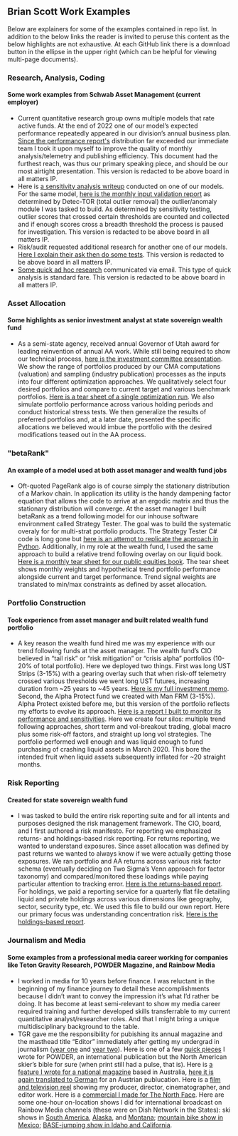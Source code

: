 ## Brian Scott Work Examples
Below are explainers for some of the examples contained in repo list. In addition to the below links the reader is invited to peruse this content as the below highlights are not exhaustive. At each GitHub link there is a download button in the ellipse in the upper right (which can be helpful for viewing multi-page documents).  

### Research, Analysis, Coding
#### Some work examples from Schwab Asset Management (current employer)
* Current quantitative research group owns multiple models that rate active funds. At the end of 2022 one of our model’s expected performance repeatedly appeared in our division’s annual business plan. [Since the performance report's](https://github.com/bscottwyoming/portfolio/blob/main/tableauFursPerfReport.pdf) distribution far exceeded our immediate team I took it upon myself to improve the quality of monthly analysis/telemetry and publishing efficiency. This document had the furthest reach, was thus our primary speaking piece, and should be our most airtight presentation. This version is redacted to be above board in all matters IP. 
* Here is [a sensitivity analysis writeup](https://github.com/bscottwyoming/portfolio/blob/main/Sensitivity%20analysis%20and%20outlier%20detec-TOR.pdf) conducted on one of our models. For the same model, [here is the monthly input validation report](https://github.com/bscottwyoming/portfolio/blob/main/inputValidationExample.pdf) as determined by Detec-TOR (total outlier removal) the outlier/anomaly module I was tasked to build. As determined by sensitivity testing, outlier scores that crossed certain thresholds are counted and collected and if enough scores cross a breadth threshold the process is paused for investigation. This version is redacted to be above board in all matters IP.
* Risk/audit requested additional research for another one of our models. [Here I explain their ask then do some tests](https://github.com/bscottwyoming/portfolio/blob/main/marscleanversion.pdf). This version is redacted to be above board in all matters IP.
* [Some quick ad hoc research](https://github.com/bscottwyoming/portfolio/blob/main/adhocresearch_marketvol.pdf) communicated via email. This type of quick analysis is standard fare. This version is redacted to be above board in all matters IP. 

### Asset Allocation
#### Some highlights as senior investment analyst at state sovereign wealth fund
* As a semi-state agency, received annual Governor of Utah award for leading reinvention of annual AA work. While still being required to show our technical process, [here is the investment committee presentation](https://github.com/bscottwyoming/portfolio/blob/main/AssetAllocation--2019Presentation.pdf). We show the range of portfolios produced by our CMA computations (valuation) and sampling (industry publication) processes as the inputs into four different optimization approaches. We qualitatively select four desired portfolios and compare to current target and various benchmark portfolios. [Here is a tear sheet of a single optimization run](https://github.com/bscottwyoming/portfolio/blob/main/Asset%20Allocation%20--%20optimization%20tear%20sheet.PDF). We also simulate portfolio performance across various holding periods and conduct historical stress tests. We then generalize the results of preferred portfolios and, at a later date, presented the specific allocations we believed would imbue the portfolio with the desired modifications teased out in the AA process.

### "betaRank"
#### An example of a model used at both asset manager and wealth fund jobs
* Oft-quoted PageRank algo is of course simply the stationary distribution of a Markov chain. In application its utility is the handy dampening factor equation that allows the code to arrive at an ergodic matrix and thus the stationary distribution will converge. At the asset manager I built betaRank as a trend following model for our inhouse software environment  called Strategy Tester. The goal was to build the systematic overaly for for multi-strat portfolio products. The Strategy Tester C# code is long gone but  [here is an attempt to replicate the approach in Python]( https://github.com/bscottwyoming/portfolio/blob/main/trend_relative_MarkovChain.ipynb). Additionally, in my role at the wealth fund, I used the same approach to build a relative trend following overlay on our liquid book. [Here is a monthly tear sheet for our public equities book](https://github.com/bscottwyoming/portfolio/blob/main/Strategy%20Analysis%20--%20public%20equity%20relative%20trend.pdf). The tear sheet shows monthly weights and hypothetical trend portfolio performance alongside current and target performance. Trend signal weights are translated to min/max constraints as defined by asset allocation. 

### Portfolio Construction 
#### Took experience from asset manager and built related wealth fund portfolio
* A key reason the wealth fund hired me was my experience with our trend following funds at the asset manager. The wealth fund’s CIO believed in “tail risk” or “risk mitigation” or “crisis alpha” portfolios (10-20% of total portfolio). Here we deployed two things. First was long UST Strips (3-15%) with a gearing overlay such that when risk-off telemetry crossed various thresholds we went long UST futures, increasing duration from ~25 years to ~45 years. [Here is my full investment memo](https://github.com/bscottwyoming/portfolio/blob/main/Investmnet%20Memo%20--%20Long%20UST%20Systematic%20Overlay.pdf). Second, the Alpha Protect fund we created with Man FRM (3-15%). Alpha Protect existed before me, but this version of the portfolio reflects my efforts to evolve its approach. [Here is a report I built to monitor its performance and sensitivities](https://github.com/bscottwyoming/portfolio/blob/main/Strategy%20Analysis%20--%20crisis%20risk%20offset.pdf). Here we create four silos: multiple trend following approaches, short term and vol-breakout trading, global macro plus some risk-off factors, and straight up long vol strategies. The portfolio performed well enough and was liquid enough to fund purchasing of crashing liquid assets in March 2020. This bore the intended fruit when liquid assets subsequently inflated for ~20 straight months.  
 
### Risk Reporting 
#### Created for state sovereign wealth fund 
* I was tasked to build the entire risk reporting suite and for all intents and purposes designed the risk management framework. The CIO, board, and I first authored a risk manifesto. For reporting we emphasized returns- and holdings-based risk reporting. For returns reporting, we wanted to understand exposures. Since asset allocation was defined by past returns we wanted to always know if we were actually getting those exposures. We ran portfolio and AA returns across various risk factor schema (eventually deciding on Two Sigma’s Venn approach for factor taxonomy) and compared/monitored these loadings while paying particular attention to tracking error. [Here is the returns-based report](https://github.com/bscottwyoming/portfolio/blob/main/Quarterly%20Risk%20--%20returns%20based.pdf). For holdings, we paid a reporting service for a quarterly flat file detailing liquid and private holdings across various dimensions like geography, sector, security type, etc. We used this file to build our own report. Here our primary focus was understanding concentration risk. [Here is the holdings-based report](https://github.com/bscottwyoming/portfolio/blob/main/Quarterly%20Risk%20--%20holdings%20based.pdf). 

### Journalism and Media 
#### Some examples from a professional media career working for companies like Teton Gravity Research, POWDER Magazine, and Rainbow Media
* I worked in media for 10 years before finance. I was reluctant in the beginning of my finance journey to detail these accomplishments because I didn’t want to convey the impression it’s what I’d rather be doing. It has become at least semi-relevant to show my media career required training and further developed skills transferrable to my current quantitative analyst/researcher roles. And that I might bring a unique multidisciplinary background to the table.
* TGR gave me the responsibility for pubishing its annual magazine and the masthead title “Editor” immediately after getting my undergrad in journalism ([year one](https://www.icloud.com/iclouddrive/0443KJHEbSmawEpABnrTLVeoA#exposedMagYearOne) and [year two](https://www.icloud.com/iclouddrive/0b3h29torFuWrYqvG9mJgvwEQ#exposedMagYearTwo)). Here is one of a few [quick pieces]( https://www.icloud.com/iclouddrive/05cekuwYmTONLDuSUloim7n1Q#powderMagCordova) I wrote for POWDER, an international publication but the North American skier’s bible for sure (when print still had a pulse, that is). Here is [a feature I wrote for a national magazine]( https://www.icloud.com/iclouddrive/086ZwOwCAIpIC6C0iIrS16Lmg#norwayMagEnglish) based in Australia, [here it is again translated to German]( https://www.icloud.com/iclouddrive/049Za6dntmUm7cQvp7vUk5ZnQ#norwayMagTranslated) for an Austrian publucation. Here is a [film and television reel]( https://www.icloud.com/iclouddrive/021O-CnGGmAIYS00K7X913fVw#projectsReel) showing my producer, director, cinematographer, and editor work. Here is a [commercial I made for The North Face]( https://www.icloud.com/iclouddrive/0850-txPyuZGo9pQw5VuBtyIQ#tnfCommercial). Here are some one-hour on-location shows I did for international broadcast on Rainbow Media channels (these were on Dish Network in the States): ski shows in [South America]( https://www.icloud.com/iclouddrive/01a18v9iA-b-pzpcJNlTDOjHQ#skiArgentinaChile), [Alaska]( https://www.icloud.com/iclouddrive/0a2F1VQ79VmX2l01b_G_XhLVw#skiAlaska), and [Montana]( https://www.icloud.com/iclouddrive/007qyug4VxYZ1W8ocK7reAzgw#skiMontana); [mountain bike show in Mexico]( https://www.icloud.com/iclouddrive/03cwmFTlgS6ZDb-5WzAqD6ZEA#mtbMexico); [BASE-jumping show in Idaho and California]( https://www.icloud.com/iclouddrive/092epkWtI8xBHahdvJPByFvBA#baseIdahoSkydiveCali). 




